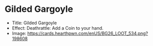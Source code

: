 # Gilded Gargoyle
- Title:  Gilded Gargoyle
- Effect:  Deathrattle: Add a Coin to your hand.
- Image:  https://cards.hearthpwn.com/enUS/BG26_LOOT_534.png?198608
